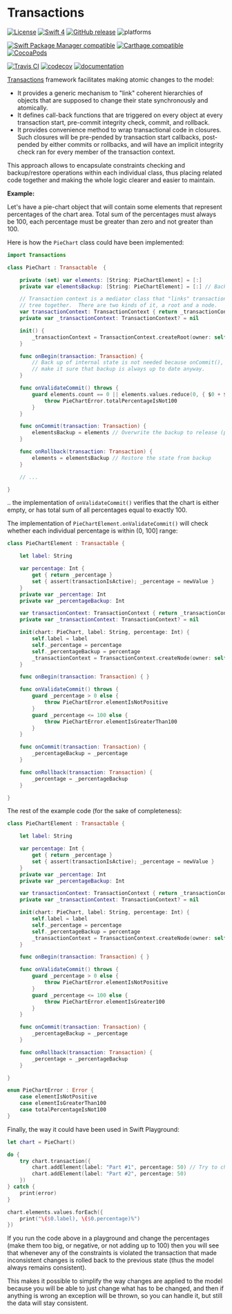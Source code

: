 # Transactions

[![License](https://img.shields.io/github/license/courteouselk/Transactions.svg?maxAge=2592000)](https://raw.githubusercontent.com/courteouselk/Transactions/master/LICENSE)
[![Swift 4](https://img.shields.io/badge/Swift-4-E9392C.svg?style=flat)](https://developer.apple.com/swift/)
[![GitHub release](https://img.shields.io/github/release/courteouselk/Transactions.svg)](https://github.com/courteouselk/Transactions/releases)
![platforms](https://img.shields.io/badge/platforms-iOS%20%7C%20macOS%20%7C%20Linux-333333.svg)

[![Swift Package Manager compatible](https://img.shields.io/badge/Swift%20Package%20Manager-compatible-brightgreen.svg)](https://github.com/apple/swift-package-manager)
[![Carthage compatible](https://img.shields.io/badge/Carthage-compatible-brightgreen.svg?style=flat)](https://github.com/Carthage/Carthage)
[![CocoaPods](https://img.shields.io/cocoapods/v/Transactions.svg)](https://cocoapods.org/pods/Transactions)

[![Travis CI](https://travis-ci.org/courteouselk/Transactions.svg?branch=swift4)](https://travis-ci.org/courteouselk/Transactions)
[![codecov](https://codecov.io/gh/courteouselk/Transactions/branch/master/graph/badge.svg)](https://codecov.io/gh/courteouselk/Transactions)
[![documentation](https://img.shields.io/badge/documentation-available-brightgreen.svg)](http://northernforest.nl/Transactions/)

[Transactions](https://github.com/courteouselk/Transactions) framework facilitates making atomic changes to the model:

- It provides a generic mechanism to "link" coherent hierarchies of objects that are supposed to change their state synchronously and atomically.
- It defines call-back functions that are triggered on every object at every transaction start, pre-commit integrity check, commit, and rollback.
- It provides convenience method to wrap transactional code in closures.  Such closures will be pre-pended by transaction start callbacks, post-pended by either commits or rollbacks, and will have an implicit integrity check ran for every member of the transaction context.

This approach allows to encapsulate constraints checking and backup/restore operations within each individual class, thus placing related code together and making the whole logic clearer and easier to maintain.

__Example:__

Let's have a pie-chart object that will contain some elements that represent percentages of the chart area.  Total sum of the percentages must always be 100, each percentage must be greater than zero and not greater than 100.

Here is how the `PieChart` class could have been implemented:

````swift
import Transactions

class PieChart : Transactable  {

    private (set) var elements: [String: PieChartElement] = [:]
    private var elementsBackup: [String: PieChartElement] = [:] // Backup to be used in case of rollback

    // Transaction context is a mediator class that "links" transaction
    // tree together.  There are two kinds of it, a root and a node.
    var transactionContext: TransactionContext { return _transactionContext! }
    private var _transactionContext: TransactionContext? = nil

    init() {
        _transactionContext = TransactionContext.createRoot(owner: self)
    }

    func onBegin(transaction: Transaction) {
        // Back up of internal state is not needed because onCommit(), onRollback() and initialization
        // make it sure that backup is always up to date anyway.
    }

    func onValidateCommit() throws {
        guard elements.count == 0 || elements.values.reduce(0, { $0 + $1.percentage }) == 100 else {
            throw PieChartError.totalPercentageIsNot100
        }
    }

    func onCommit(transaction: Transaction) {
        elementsBackup = elements // Overwrite the backup to release (potentially) deleted objects
    }

    func onRollback(transaction: Transaction) {
        elements = elementsBackup // Restore the state from backup
    }

    // ...

}
````

.. the implementation of `onValidateCommit()` verifies that the chart is either empty, or has total sum of all percentages equal to exactly 100.

The implementation of `PieChartElement.onValidateCommit()` will check whether each individual percentage is within (0, 100] range:

````swift
class PieChartElement : Transactable {

    let label: String

    var percentage: Int {
        get { return _percentage }
        set { assert(transactionIsActive); _percentage = newValue }
    }
    private var _percentage: Int
    private var _percentageBackup: Int

    var transactionContext: TransactionContext { return _transactionContext! }
    private var _transactionContext: TransactionContext? = nil

    init(chart: PieChart, label: String, percentage: Int) {
        self.label = label
        self._percentage = percentage
        self._percentageBackup = percentage
        _transactionContext = TransactionContext.createNode(owner: self, parent: chart)
    }

    func onBegin(transaction: Transaction) { }

    func onValidateCommit() throws {
        guard _percentage > 0 else {
            throw PieChartError.elementIsNotPositive
        }
        guard _percentage <= 100 else {
            throw PieChartError.elementIsGreaterThan100
        }
    }

    func onCommit(transaction: Transaction) {
        _percentageBackup = _percentage
    }

    func onRollback(transaction: Transaction) {
        _percentage = _percentageBackup
    }

}
````

The rest of the example code (for the sake of completeness):

````swift
class PieChartElement : Transactable {

    let label: String

    var percentage: Int {
        get { return _percentage }
        set { assert(transactionIsActive); _percentage = newValue }
    }
    private var _percentage: Int
    private var _percentageBackup: Int

    var transactionContext: TransactionContext { return _transactionContext! }
    private var _transactionContext: TransactionContext? = nil

    init(chart: PieChart, label: String, percentage: Int) {
        self.label = label
        self._percentage = percentage
        self._percentageBackup = percentage
        _transactionContext = TransactionContext.createNode(owner: self, parent: chart)
    }

    func onBegin(transaction: Transaction) { }

    func onValidateCommit() throws {
        guard _percentage > 0 else {
            throw PieChartError.elementIsNotPositive
        }
        guard _percentage <= 100 else {
            throw PieChartError.elementIsGreater100
        }
    }

    func onCommit(transaction: Transaction) {
        _percentageBackup = _percentage
    }

    func onRollback(transaction: Transaction) {
        _percentage = _percentageBackup
    }

}

enum PieChartError : Error {
    case elementIsNotPositive
    case elementIsGreaterThan100
    case totalPercentageIsNot100
}
````

Finally, the way it could have been used in Swift Playground:

````swift
let chart = PieChart()

do {
    try chart.transaction({
        chart.addElement(label: "Part #1", percentage: 50) // Try to change 50 to 60
        chart.addElement(label: "Part #2", percentage: 50)
    })
} catch {
    print(error)
}

chart.elements.values.forEach({
    print("\($0.label), \($0.percentage)%")
})
````

If you run the code above in a playground and change the percentages (make them too big, or negative, or not adding up to 100) then you will see that whenever any of the constraints is violated the transaction that made inconsistent changes is rolled back to the previous state (thus the model always remains consistent).

This makes it possible to simplify the way changes are applied to the model because you will be able to just change what has to be changed, and then if anything is wrong an exception will be thrown, so you can handle it, but still the data will stay consistent.
